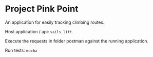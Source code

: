 # Project Pink Point

An application for easily tracking climbing routes.

Host application / api:
    `sails lift`

Execute the requests in folder postman against the running application.

Run tests:
    `mocha`